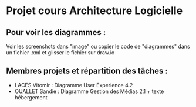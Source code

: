 # Projet cours Architecture Logicielle

## Pour voir les diagrammes :
Voir les screenshots dans "image" ou copier le code de "diagrammes" dans un fichier .xml et glisser le fichier sur draw.io

## Membres projets et répartition des tâches : 
- LACES Vitomir : 
Diagramme User Experience 4.2
- OUALLET Sandie : 
Diagramme Gestion des Médias 2.1 + texte hébergement
